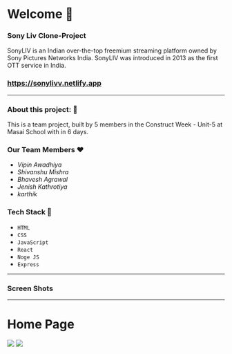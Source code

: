 # Welcome 👋


### Sony Liv Clone-Project

SonyLIV is an Indian over-the-top freemium streaming platform owned by Sony Pictures Networks India. SonyLIV was introduced in 2013 as the first OTT service in India.


### https://sonylivv.netlify.app

---

### About this project: 🙌

This is a team project, built by 5 members in the Construct Week - Unit-5 at Masai School with in 6 days. 

### Our Team Members ❤️

- *Vipin Awadhiya*
- *Shivanshu Mishra*
- *Bhavesh Agrawal*
- *Jenish Kathrotiya*
- *karthik*



### Tech Stack 🔧

- `HTML`
- `CSS`
- `JavaScript`
- `React`
- `Noge JS`
- `Express`
---


### Screen Shots
---

# Home Page

<img src="https://i.imgur.com/JVcw3BJ.png" />

<img src="https://i.imgur.com/jAdQ833.png" />
